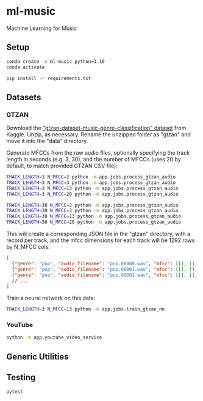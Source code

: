# ml-music

Machine Learning for Music


## Setup

```sh
conda create -n ml-music python=3.10
conda activate
```

```sh
pip install -r requirements.txt
```

## Datasets

### GTZAN

Download the ["gtzan-dataset-music-genre-classification" dataset](https://www.kaggle.com/datasets/andradaolteanu/gtzan-dataset-music-genre-classification) from Kaggle. Unzip, as necessary. Rename the unzipped folder as "gtzan" and move it into the "data" directory.

Generate MFCCs from the raw audio files, optionally specifying the track length in seconds (e.g. 3, 30), and the number of MFCCs (uses 20 by default, to match provided GTZAN CSV file):

```sh
TRACK_LENGTH=3 N_MFCC=2 python -m app.jobs.process_gtzan_audio
TRACK_LENGTH=3 N_MFCC=3 python -m app.jobs.process_gtzan_audio
TRACK_LENGTH=3 N_MFCC=13 python -m app.jobs.process_gtzan_audio
TRACK_LENGTH=3 N_MFCC=20 python -m app.jobs.process_gtzan_audio

TRACK_LENGTH=30 N_MFCC=2 python -m app.jobs.process_gtzan_audio
TRACK_LENGTH=30 N_MFCC=3 python -m app.jobs.process_gtzan_audio
TRACK_LENGTH=30 N_MFCC=13 python -m app.jobs.process_gtzan_audio
TRACK_LENGTH=30 N_MFCC=20 python -m app.jobs.process_gtzan_audio
```

This will create a corresponding JSON file in the "gtzan" directory, with a record per track, and the mfcc dimensions for each track will be 1292 rows by N_MFCC cols:


```json
[
  {"genre": "pop", "audio_filename": "pop.00000.wav", "mfcc": [[], [], []]},
  {"genre": "pop", "audio_filename": "pop.00001.wav", "mfcc": [[], [], []]},
  {"genre": "pop", "audio_filename": "pop.00002.wav", "mfcc": [[], [], []]},
  // ...
]
```

Train a neural network on this data:

```sh
TRACK_LENGTH=3 N_MFCC=13 python -m app.jobs.train_gtzan_nn
```

### YouTube

```sh
python -m app.youtube_video_service
```

## Generic Utilities

## Testing

```sh
pytest
```
